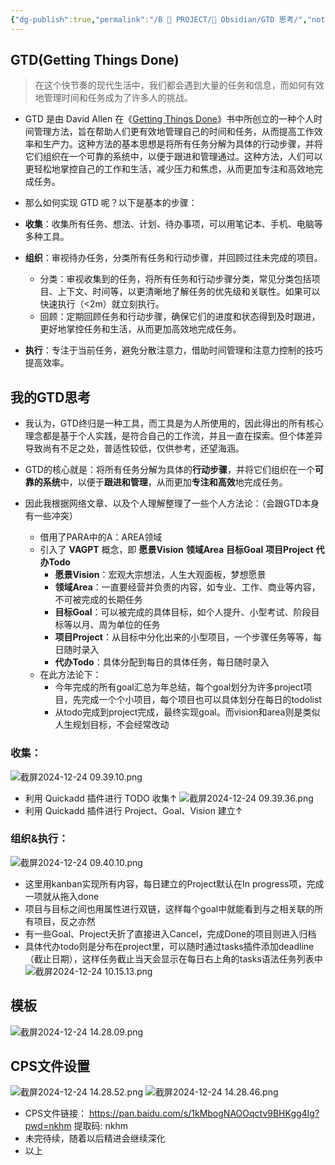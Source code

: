 ```yaml
---
{"dg-publish":true,"permalink":"/B 📄 PROJECT/🔧 Obsidian/GTD 思考/","noteIcon":"2","created":"2024-12-24T09:28:21.221+08:00","updated":"2024-12-24T15:29:27.421+08:00"}
---
```


## GTD(Getting Things Done)

>在这个快节奏的现代生活中，我们都会遇到大量的任务和信息，而如何有效地管理时间和任务成为了许多人的挑战。

- GTD 是由 David Allen 在《[Getting Things Done](https://book.douban.com/subject/1316569/)》书中所创立的一种个人时间管理方法，旨在帮助人们更有效地管理自己的时间和任务，从而提高工作效率和生产力。这种方法的基本思想是将所有任务分解为具体的行动步骤，并将它们组织在一个可靠的系统中，以便于跟进和管理通过。这种方法，人们可以更轻松地掌控自己的工作和生活，减少压力和焦虑，从而更加专注和高效地完成任务。

- 那么如何实现 GTD 呢？以下是基本的步骤：

- **收集**：收集所有任务、想法、计划、待办事项，可以用笔记本、手机、电脑等多种工具。
- **组织**：审视待办任务，分类所有任务和行动步骤，并回顾过往未完成的项目。  
	- 分类：审视收集到的任务，将所有任务和行动步骤分类，常见分类包括项目、上下文、时间等，以更清晰地了解任务的优先级和关联性。如果可以快速执行（<2m）就立刻执行。  
	- 回顾：定期回顾任务和行动步骤，确保它们的进度和状态得到及时跟进，更好地掌控任务和生活，从而更加高效地完成任务。
- **执行**：专注于当前任务，避免分散注意力，借助时间管理和注意力控制的技巧提高效率。

## 我的GTD思考

- 我认为，GTD终归是一种工具，而工具是为人所使用的，因此得出的所有核心理念都是基于个人实践，是符合自己的工作流，并且一直在探索。但个体差异导致尚有不足之处，普适性较低，仅供参考，还望海涵。
- GTD的核心就是：将所有任务分解为具体的**行动步骤**，并将它们组织在一个**可靠的系统**中，以便于**跟进和管理**，从而更加**专注和高效**地完成任务。

- 因此我根据网络文章、以及个人理解整理了一些个人方法论：（会跟GTD本身有一些冲突）

	- 借用了PARA中的A：AREA领域
	- 引入了 **VAGPT** 概念，即 **愿景Vision** **领域Area** **目标Goal** **项目Project** **代办Todo**
		- **愿景Vision**：宏观大宗想法，人生大观面板，梦想愿景
		- **领域Area**：一直要经营并负责的内容，如专业、工作、商业等内容，不可被完成的长期任务
		- **目标Goal**：可以被完成的具体目标，如个人提升、小型考试、阶段目标等以月、周为单位的任务
		- **项目Project**：从目标中分化出来的小型项目，一个步骤任务等等，每日随时录入
		- **代办Todo**：具体分配到每日的具体任务，每日随时录入
	- 在此方法论下：
		- 今年完成的所有goal汇总为年总结，每个goal划分为许多project项目，先完成一个个小项目，每个项目也可以具体划分在每日的todolist
		- 从todo完成到project完成，最终实现goal。而vision和area则是类似人生规划目标，不会经常改动

### **收集**：
![截屏2024-12-24 09.39.10.png](https://obsidian-1330151501.cos.ap-beijing.myqcloud.com/pic/202412240954291.png)
- 利用 Quickadd 插件进行 TODO 收集↑
![截屏2024-12-24 09.39.36.png](https://obsidian-1330151501.cos.ap-beijing.myqcloud.com/pic/202412241006258.png)
- 利用 Quickadd 插件进行 Project、Goal、Vision 建立↑

### **组织&执行**：
![截屏2024-12-24 09.40.10.png](https://obsidian-1330151501.cos.ap-beijing.myqcloud.com/pic/202412241007796.png)
- 这里用kanban实现所有内容，每日建立的Project默认在In progress项，完成一项就从拖入done
- 项目与目标之间也用属性进行双链，这样每个goal中就能看到与之相关联的所有项目，反之亦然
- 有一些Goal、Project夭折了直接进入Cancel，完成Done的项目则进入归档
- 具体代办todo则是分布在project里，可以随时通过tasks插件添加deadline（截止日期），这样任务截止当天会显示在每日右上角的tasks语法任务列表中
![截屏2024-12-24 10.15.13.png](https://obsidian-1330151501.cos.ap-beijing.myqcloud.com/pic/202412241015281.png)
## 模板

![截屏2024-12-24 14.28.09.png](https://obsidian-1330151501.cos.ap-beijing.myqcloud.com/pic/202412241520567.png)
## CPS文件设置
![截屏2024-12-24 14.28.52.png](https://obsidian-1330151501.cos.ap-beijing.myqcloud.com/pic/202412241521984.png)
![截屏2024-12-24 14.28.46.png](https://obsidian-1330151501.cos.ap-beijing.myqcloud.com/pic/202412241522022.png)
- CPS文件链接： https://pan.baidu.com/s/1kMbogNAOOqctv9BHKgg4Ig?pwd=nkhm 提取码: nkhm 
- 未完待续，随着以后精进会继续深化
- 以上